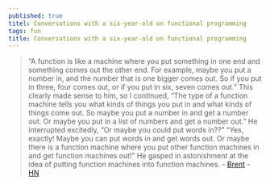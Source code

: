 ```yaml
---
published: true
titel: Conversations with a six-year-old on functional programming
tags: fun
title: Conversations with a six-year-old on functional programming
---
```

> “A function is like a machine where you put something in one end and something comes out the other end. For example, maybe you put a number in, and the number that is one bigger comes out. So if you put in three, four comes out, or if you put in six, seven comes out.” This clearly made sense to him, so I continued, “The type of a function machine tells you what kinds of things you put in and what kinds of things come out. So maybe you put a number in and get a number out. Or maybe you put in a list of numbers and get a number out.” He interrupted excitedly, “Or maybe you could put words in??” “Yes, exactly! Maybe you can put words in and get words out. Or maybe there is a function machine where you put other function machines in and get function machines out!” He gasped in astonishment at the idea of putting function machines into function machines. - [Brent](https://byorgey.wordpress.com/2018/05/06/conversations-with-a-six-year-old-on-functional-programming/) - [HN](https://news.ycombinator.com/item?id=22943749)
